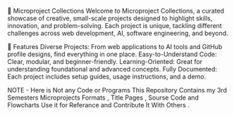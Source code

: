 🚀 Microproject Collections
Welcome to Microproject Collections, a curated showcase of creative, small-scale projects designed to highlight skills, innovation, and problem-solving. Each project is unique, tackling different challenges across web development, AI, software engineering, and beyond.

🌟 Features
Diverse Projects: From web applications to AI tools and GitHub profile designs, find everything in one place.
Easy-to-Understand Code: Clear, modular, and beginner-friendly.
Learning-Oriented: Great for understanding foundational and advanced concepts.
Fully Documented: Each project includes setup guides, usage instructions, and a demo.

NOTE - Here is Not any Code or Programs This Repository Contains my 3rd Semesters Microprojects Formats , Title Pages , Sourse Code and Flowcharts Use it for Referance and Contribute It With Others . 
